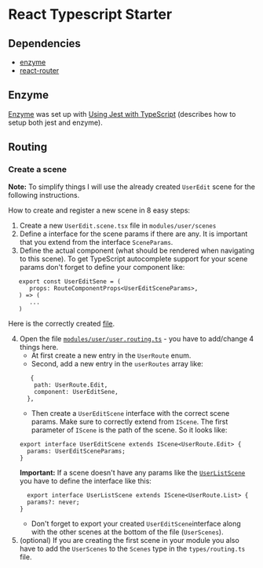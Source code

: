 # React Typescript Starter

## Dependencies
* [enzyme](https://airbnb.io/enzyme/)
* [react-router](https://github.com/ReactTraining/react-router)

## Enzyme
[Enzyme](https://airbnb.io/enzyme/) was set up with [Using Jest with TypeScript](https://basarat.gitbooks.io/typescript/docs/testing/jest.html) (describes how to setup both jest and enzyme).

## Routing

### Create a scene
**Note:** To simplify things I will use the already created `UserEdit` scene for the following instructions.

How to create and register a new scene in 8 easy steps:
1. Create a new `UserEdit.scene.tsx` file in `modules/user/scenes`
2. Define a interface for the scene params if there are any. It is important that you extend from the interface `SceneParams`.
3. Define the actual component (what should be rendered when navigating to this scene). To get TypeScript autocomplete support for your scene params don't forget to define your component like:
```
   export const UserEditSene = (
      props: RouteComponentProps<UserEditSceneParams>,
   ) => (
      ...
   )
```
Here is the correctly created [file](https://github.com/npeham/react-typescript-starter/blob/react-router/src/modules/user/scenes/UserEdit.scene.tsx).

4. Open the file [`modules/user/user.routing.ts`](https://github.com/npeham/react-typescript-starter/blob/react-router/src/modules/user/user.routes.ts) - you have to add/change 4 things here.
   * At first create a new entry in the `UserRoute` enum.
   * Second, add a new entry in the `userRoutes` array like:
   ```
      {
       path: UserRoute.Edit,
       component: UserEditSene,
     },
   ```
   * Then create a `UserEditScene` interface with the correct scene params. Make sure to correctly extend from `IScene`. The first parameter of `IScene` is the path of the scene. So it looks like: 
   ```
   export interface UserEditScene extends IScene<UserRoute.Edit> {
     params: UserEditSceneParams;
   }
   ```
   **Important:** If a scene doesn't have any params like the [`UserListScene`](https://github.com/npeham/react-typescript-starter/blob/react-router/src/modules/user/scenes/UserList.scene.tsx) you have to define the interface like this:
   ```
     export interface UserListScene extends IScene<UserRoute.List> {
     params?: never;
   }
   ```
   * Don't forget to export your created `UserEditScene`interface along with the other scenes at the bottom of the file (`UserScenes`).
8. (optional) If you are creating the first scene in your module you also have to add the `UserScenes` to the `Scenes` type in the `types/routing.ts` file.
